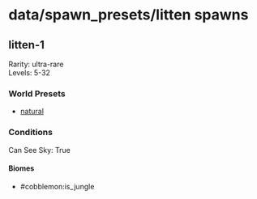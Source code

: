# data/spawn_presets/litten spawns  
  
## litten-1  
Rarity: ultra-rare  
Levels: 5-32  
  
### World Presets  
* [natural](data/spawn_data/natural.md)  
  
### Conditions  
Can See Sky: True  
  
#### Biomes  
  * #cobblemon:is_jungle
  
